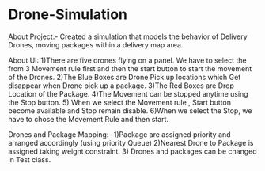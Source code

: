 # Drone-Simulation
About Project:-
Created a simulation that models the behavior of Delivery Drones, moving packages within a delivery map area.

About UI:
1)There are five drones flying on a panel. We have to select the from 3 Movement rule first and then the start button to start the movement of the Drones.
2)The Blue Boxes are Drone Pick up locations which Get disappear when Drone pick up a package.
3)The Red Boxes are Drop Location of the Package.
4)The Movement can be stopped anytime using the Stop button.
5) When we select the Movement rule , Start button become available and Stop remain disable.
6)When we select the Stop, we have to chose the Movement Rule and then start.

Drones and Package Mapping:-
1)Package are assigned priority and arranged accordingly (using priority Queue) 2)Nearest Drone to Package is assigned taking weight constraint.
3) Drones and packages can be changed in Test class.

